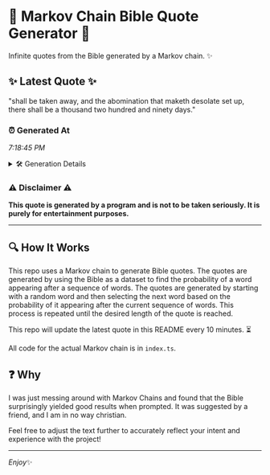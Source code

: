 # 📖 Markov Chain Bible Quote Generator 📖

Infinite quotes from the Bible generated by a Markov chain. ✨

## ✨ Latest Quote ✨
"shall be taken away, and the abomination that maketh desolate set up, there shall be a thousand two hundred and ninety days."

### ⏰ Generated At
*7:18:45 PM*

<details>
    <summary>🛠️ Generation Details</summary>
    <p>
        <strong>🌱 Seed:</strong> shall<br>
        <strong>🔄 Iterations:</strong> 21<br>
        <strong>📜 Context History:</strong><br>[ shall ]: be<br>[ shall, be ]: taken<br>[ shall, be, taken ]: away,<br>[ shall, be, taken, away, ]: and<br>[ shall, be, taken, away,, and ]: the<br>[ shall, be, taken, away,, and, the ]: abomination<br>[ be, taken, away,, and, the, abomination ]: that<br>[ taken, away,, and, the, abomination, that ]: maketh<br>[ away,, and, the, abomination, that, maketh ]: desolate<br>[ and, the, abomination, that, maketh, desolate ]: set<br>[ the, abomination, that, maketh, desolate, set ]: up,<br>[ abomination, that, maketh, desolate, set, up, ]: there<br>[ that, maketh, desolate, set, up,, there ]: shall<br>[ maketh, desolate, set, up,, there, shall ]: be<br>[ desolate, set, up,, there, shall, be ]: a<br>[ set, up,, there, shall, be, a ]: thousand<br>[ up,, there, shall, be, a, thousand ]: two<br>[ there, shall, be, a, thousand, two ]: hundred<br>[ shall, be, a, thousand, two, hundred ]: and<br>[ be, a, thousand, two, hundred, and ]: ninety<br>[ a, thousand, two, hundred, and, ninety ]: days.<br>
    </p>
</details>

### ⚠️ Disclaimer ⚠️
**This quote is generated by a program and is not to be taken seriously. It is purely for entertainment purposes.**

---

## 🔍 How It Works

This repo uses a Markov chain to generate Bible quotes. The quotes are generated by using the Bible as a dataset to find the probability of a word appearing after a sequence of words. The quotes are generated by starting with a random word and then selecting the next word based on the probability of it appearing after the current sequence of words. This process is repeated until the desired length of the quote is reached.

This repo will update the latest quote in this README every 10 minutes. ⏳

All code for the actual Markov chain is in `index.ts`.

## ❓ Why

I was just messing around with Markov Chains and found that the Bible surprisingly yielded good results when prompted. 
It was suggested by a friend, and I am in no way christian.

Feel free to adjust the text further to accurately reflect your intent and experience with the project!

---

*Enjoy*✨
